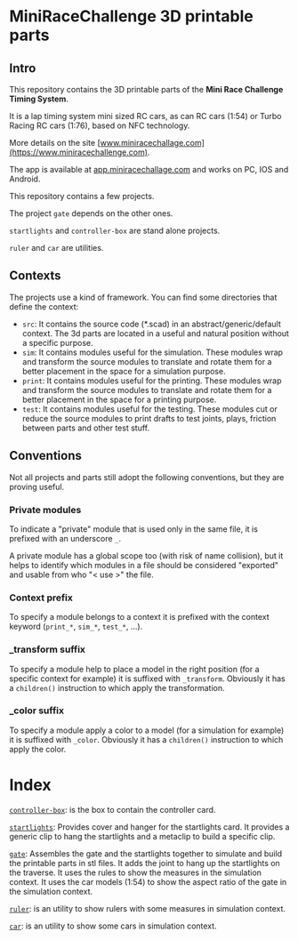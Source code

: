 # MiniRaceChallenge 3D printable parts

## Intro
This repository contains the 3D printable parts of the **Mini Race Challenge Timing System**.

It is a lap timing system mini sized RC cars, as can RC cars (1:54) or Turbo Racing RC cars (1:76), based on NFC technology.

More details on the site [www.miniracechallage.com](https://www.miniracechallenge.com).

The app is available at [app.miniracechallage.com](https://app.miniracechallenge.com)
and works on PC, IOS and Android.

This repository contains a few projects.

The project `gate` depends on the other ones.

`startlights` and `controller-box` are stand alone projects.

`ruler` and `car` are utilities.

## Contexts
The projects use a kind of framework.
You can find some directories that define the context:
- `src`: It contains the source code (*.scad) in an abstract/generic/default context.
  The 3d parts are located in a useful and natural position without a specific purpose.  
- `sim`: It contains modules useful for the simulation. These modules wrap and transform the source modules
  to translate and rotate them for a better placement in the space for a simulation purpose.
- `print`: It contains modules useful for the printing. These modules wrap and transform the source modules
  to translate and rotate them for a better placement in the space for a printing purpose.
- `test`: It contains modules useful for the testing. These modules cut or reduce the source
  modules to print drafts to test joints, plays, friction between parts and other test stuff.
  
## Conventions

Not all projects and parts still adopt the following conventions, but they are proving useful. 

### Private modules
To indicate a "private" module that is used only in the same file, it is prefixed with an underscore `_`.

A private module has a global scope too (with risk of name collision), but it helps to identify which modules in a file
should be considered "exported" and usable from who "< use >" the file.

### Context prefix
To specify a module belongs to a context it is prefixed with the context keyword (`print_*`, `sim_*`, `test_*`, ...).

### _transform suffix
To specify a module help to place a model in the right position (for a specific context for example)
it is suffixed with `_transform`. Obviously it has a `children()` instruction to which apply the transformation.

### _color suffix
To specify a module apply a color to a model (for a simulation for example)
it is suffixed with `_color`. Obviously it has a `children()` instruction to which apply the color.


# Index

[`controller-box`](controller-box/README.md): is the box to contain the controller card.

[`startlights`](startlights/README.md): Provides cover and hanger for the startlights card.
It provides a generic clip to hang the startlights and a metaclip to build a specific clip.

[`gate`](gate/README.md): Assembles the gate and the startlights together to simulate
and build the printable parts in stl files.
It adds the joint to hang up the startlights on the traverse.
It uses the rules to show the measures in the simulation context.
It uses the car models (1:54) to show the aspect ratio of the gate in the simulation context.

[`ruler`](ruler/README.md): is an utility to show rulers with some measures in simulation context.

[`car`](car/README.md): is an utility to show some cars in simulation context.
